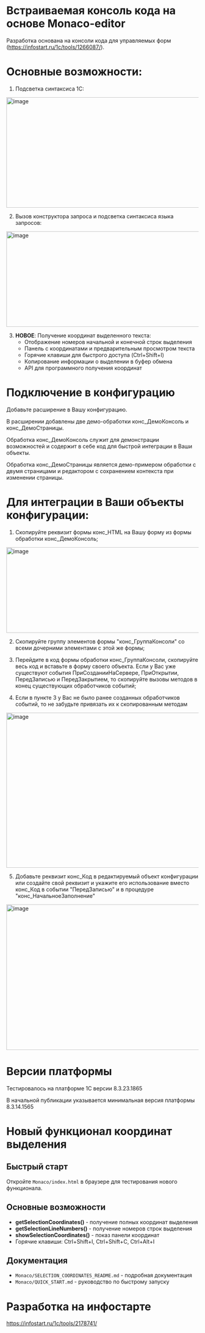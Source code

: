 # Встраиваемая консоль кода на основе Monaco-editor #
   
Разработка основана на консоли кода для управляемых форм (https://infostart.ru/1c/tools/1266087/).

# Основные возможности: #

1. Подсветка синтаксиса 1С:

<img width="716" height="289" alt="image" src="https://github.com/user-attachments/assets/6f171ce4-71fa-49fd-a38b-ee8b3a09ba24" />

2. Вызов конструктора запроса и подсветка синтаксиса языка запросов:

<img width="606" height="250" alt="image" src="https://github.com/user-attachments/assets/f5859e58-d0a2-4e30-a39c-5ee4caf1097f" />

3. **НОВОЕ**: Получение координат выделенного текста:
   - Отображение номеров начальной и конечной строк выделения
   - Панель с координатами и предварительным просмотром текста
   - Горячие клавиши для быстрого доступа (Ctrl+Shift+I)
   - Копирование информации о выделении в буфер обмена
   - API для программного получения координат

# Подключение в конфигурацию #

Добавьте расширение в Вашу конфигурацию.

В расширении добавлены две демо-обработки конс_ДемоКонсоль и конс_ДемоСтраницы.

Обработка конс_ДемоКонсоль служит для демонстрации возможностей и содержит в себе код для быстрой интеграции в Ваши объекты.

Обработка конс_ДемоСтраницы является демо-примером обработки с двумя страницами и  редактором с сохранением контекста при изменении страницы.

# Для интеграции в Ваши объекты конфигурации: #  

1. Скопируйте реквизит формы конс_HTML на Вашу форму из формы обработки конс_ДемоКонсоль;
<img width="1023" height="224" alt="image" src="https://github.com/user-attachments/assets/b4aaee4b-d3c0-467a-8302-9bafea59fe5b" />

2. Скопируйте группу элементов формы "конс_ГруппаКонсоли" со всеми дочерними элементами с этой же формы;

3. Перейдите в код формы обработки конс_ГруппаКонсоли, скопируйте весь код и вставьте в форму своего объекта. Если у Вас уже существуют события ПриСозданииНаСервере, ПриОткрытии, ПередЗаписью и ПередЗакрытием, то скопируйте вызовы методов в конец существующих обработчиков событий;
4. Если в пункте 3 у Вас не было ранее созданных обработчиков событий, то не забудьте привязать их к скопированным методам
<img width="1024" height="406" alt="image" src="https://github.com/user-attachments/assets/9a8871fa-c1db-43fd-a5c7-30dcbdef89ab" />

5. Добавьте реквизит конс_Код в редактируемый объект конфигурации или создайте свой реквизит и укажите его использование вместо конс_Код в событии "ПередЗаписью" и в процедуре "конс_НачальноеЗаполнение"
<img width="810" height="381" alt="image" src="https://github.com/user-attachments/assets/2b8c858e-9286-4e0f-9cba-c9295c804c61" />

# Версии платформы #
Тестировалось на платформе 1С версии 8.3.23.1865

В начальной публикации указывается минимальная версия платформы 8.3.14.1565

# Новый функционал координат выделения #

## Быстрый старт
Откройте `Monaco/index.html` в браузере для тестирования нового функционала.

## Основные возможности
- **getSelectionCoordinates()** - получение полных координат выделения
- **getSelectionLineNumbers()** - получение номеров строк выделения  
- **showSelectionCoordinates()** - показ панели координат
- Горячие клавиши: Ctrl+Shift+I, Ctrl+Shift+C, Ctrl+Alt+I

## Документация
- `Monaco/SELECTION_COORDINATES_README.md` - подробная документация
- `Monaco/QUICK_START.md` - руководство по быстрому запуску

# Разработка на инфостарте #
https://infostart.ru/1c/tools/2178741/
